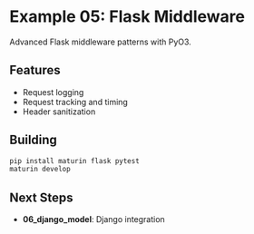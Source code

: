 # Example 05: Flask Middleware

Advanced Flask middleware patterns with PyO3.

## Features

- Request logging
- Request tracking and timing
- Header sanitization

## Building

```bash
pip install maturin flask pytest
maturin develop
```

## Next Steps

- **06_django_model**: Django integration

